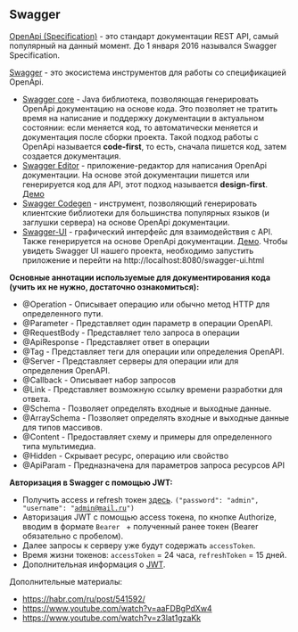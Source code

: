 ## Swagger
[OpenApi (Specification)](https://spec.openapis.org/oas/v3.1.0) - это стандарт документации REST API, самый популярный на данный момент. До 1 января 2016 назывался Swagger Specification.

[Swagger](https://swagger.io/) - это экосистема инструментов для работы со спецификацией OpenApi.

- [Swagger core](https://github.com/swagger-api/swagger-core) - Java библиотека, позволяющая генерировать OpenApi документацию на основе кода. Это позволяет не тратить время на написание и поддержку документации в актуальном состоянии: если меняется код, то автоматически меняется и документация после сборки проекта. Такой подход работы с OpenApi называется **code-first**, то есть, сначала пишется код, затем создается документация.
- [Swagger Editor](https://swagger.io/tools/swagger-editor/) - приложение-редактор для написания OpenApi документации. На основе этой документации пишется или генерируется код для API, этот подход называется **design-first**. [Демо](https://editor.swagger.io/)
- [Swagger Codegen](https://swagger.io/tools/swagger-codegen/) - инструмент, позволяющий генерировать клиентские библиотеки для большинства популярных языков (и заглушки сервера) на основе OpenApi документации.
- [Swagger-UI](https://swagger.io/tools/swagger-ui/) - графический интерфейс для взаимодействия с API. Также генерируется на основе OpenApi документации. [Демо](https://petstore.swagger.io/). Чтобы увидеть Swagger UI нашего проекта, необходимо запустить приложение и перейти на http://localhost:8080/swagger-ui.html

**Основные аннотации используемые для документирования кода (учить их не нужно, достаточно ознакомиться):**

- @Operation - Описывает операцию или обычно метод HTTP для определенного пути.
- @Parameter - Представляет один параметр в операции OpenAPI.
- @RequestBody - Представляет тело запроса в операции
- @ApiResponse - Представляет ответ в операции
- @Tag - Представляет теги для операции или определения OpenAPI.
- @Server - Представляет серверы для операции или для определения OpenAPI.
- @Callback - Описывает набор запросов
- @Link - Представляет возможную ссылку времени разработки для ответа.
- @Schema - Позволяет определять входные и выходные данные.
- @ArraySchema - Позволяет определять входные и выходные данные для типов массивов.
- @Content - Предоставляет схему и примеры для определенного типа мультимедиа.
- @Hidden - Скрывает ресурс, операцию или свойство
- @ApiParam - Предназначена для параметров запроса ресурсов API

**Авторизация в Swagger с помощью JWT:**

- Получить access и refresh токен [здесь](http://localhost:8080/swagger-ui/#/JWT/loginUsingPOST). <code>("password": "admin", "username": "admin@mail.ru")</code>
- Авторизация JWT с помощью access токена, по кнопке Authorize, вводим в формате ```Bearer ``` + полученный ранее токен (Bearer обязательно с пробелом).
- Далее запросы к серверу уже будут содержать ```accessToken```.
- Время жизни токенов: ```accessToken``` = 24 часа, ```refreshToken``` = 15 дней.
- Дополнительная информация о [JWT](./guide_postman_and_security.md).

Дополнительные материалы:
- https://habr.com/ru/post/541592/
- https://www.youtube.com/watch?v=aaFDBgPdXw4
- https://www.youtube.com/watch?v=z3lat1gzaKk